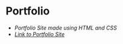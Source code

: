 # Portfolio
* *Portfolio Site made using HTML and CSS*
* [*Link to Portfolio Site*](https://saiabhinavk.github.io/portfolio/)
